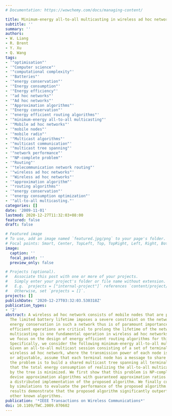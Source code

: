 ```yaml
---
# Documentation: https://wowchemy.com/docs/managing-content/

title: Minimum-energy all-to-all multicasting in wireless ad hoc networks
subtitle: ''
summary: ''
authors:
- W. Liang
- R. Brent
- Y. Xu
- Q. Wang
tags:
- '"optimisation"'
- '"Computer science"'
- '"computational complexity"'
- '"Batteries"'
- '"energy conservation"'
- '"Energy consumption"'
- '"Energy efficiency"'
- '"ad hoc networks"'
- '"Ad hoc networks"'
- '"Approximation algorithms"'
- '"Energy conservation"'
- '"energy efficient routing algorithms"'
- '"minimum-energy all-to-all multicasting"'
- '"Mobile ad hoc networks"'
- '"mobile nodes"'
- '"mobile radio"'
- '"Multicast algorithms"'
- '"multicast communication"'
- '"multicast tree spanning"'
- '"network performance"'
- '"NP-complete problem"'
- '"Routing"'
- '"telecommunication network routing"'
- '"wireless ad hoc networks"'
- '"Wireless ad hoc networks"'
- '"approximation algorithm"'
- '"routing algorithms"'
- '"energy conservation"'
- '"energy consumption optimization"'
- '"all-to-all multicasting."'
categories: []
date: '2009-11-01'
lastmod: 2020-12-27T11:32:03+08:00
featured: false
draft: false

# Featured image
# To use, add an image named `featured.jpg/png` to your page's folder.
# Focal points: Smart, Center, TopLeft, Top, TopRight, Left, Right, BottomLeft, Bottom, BottomRight.
image:
  caption: ''
  focal_point: ''
  preview_only: false

# Projects (optional).
#   Associate this post with one or more of your projects.
#   Simply enter your project's folder or file name without extension.
#   E.g. `projects = ["internal-project"]` references `content/project/deep-learning/index.md`.
#   Otherwise, set `projects = []`.
projects: []
publishDate: '2020-12-27T03:32:03.530318Z'
publication_types:
- '2'
abstract: A wireless ad hoc network consists of mobile nodes that are powered by batteries.
  The limited battery lifetime imposes a severe constraint on the network performance,
  energy conservation in such a network thus is of paramount importance, and energy
  efficient operations are critical to prolong the lifetime of the network. All-to-all
  multicasting is one fundamental operation in wireless ad hoc networks, in this paper
  we focus on the design of energy efficient routing algorithms for this operation.
  Specifically, we consider the following minimum-energy all-to-all multicasting problem.
  Given an all-to-all multicast session consisting of a set of terminal nodes in a
  wireless ad hoc network, where the transmission power of each node is either fixed
  or adjustable, assume that each terminal node has a message to share with each other,
  the problem is to build a shared multicast tree spanning all terminal nodes such
  that the total energy consumption of realizing the all-to-all multicast session
  by the tree is minimized. We first show that this problem is NP-complete. We then
  devise approximation algorithms with guaranteed approximation ratios. We also provide
  a distributed implementation of the proposed algorithm. We finally conduct experiments
  by simulations to evaluate the performance of the proposed algorithm. The experimental
  results demonstrate that the proposed algorithm significantly outperforms all the
  other known algorithms.
publication: '*IEEE Transactions on Wireless Communications*'
doi: 10.1109/TWC.2009.070602
---
```

